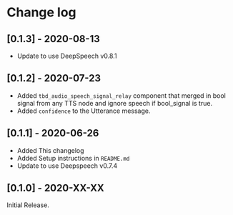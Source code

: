 # Change log

## [0.1.3] - 2020-08-13
- Update to use DeepSpeech v0.8.1

## [0.1.2] - 2020-07-23
- Added `tbd_audio_speech_signal_relay` component that merged in bool signal from any TTS node and ignore speech if bool_signal is true.
- Added `confidence` to the Utterance message.

## [0.1.1] - 2020-06-26
- Added This changelog
- Added Setup instructions in `README.md`
- Update to use Deepspeech v0.7.4

## [0.1.0] - 2020-XX-XX
Initial Release.
